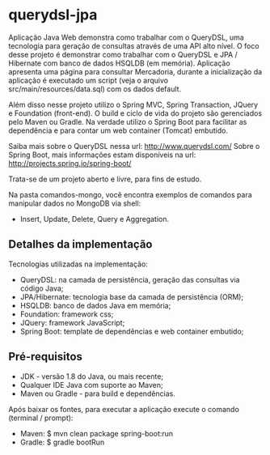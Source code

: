 querydsl-jpa
===============
Aplicação Java Web demonstra como trabalhar com o QueryDSL, uma tecnologia para geração de consultas através de uma API alto nível. O foco desse projeto é demonstrar como trabalhar com o QueryDSL e JPA / Hibernate com banco de dados HSQLDB (em memória). Aplicação apresenta uma página para consultar Mercadoria, durante a inicialização da aplicação é executado um script (veja o arquivo src/main/resources/data.sql) com os dados default.

Além disso nesse projeto utilizo o Spring MVC, Spring Transaction, JQuery e Foundation (front-end). O build e ciclo de vida do projeto são gerenciados pelo Maven ou Gradle. Na verdade utilizo o Spring Boot para facilitar as dependência e para contar um web container (Tomcat) embutido.

Saiba mais sobre o QueryDSL nessa url: http://www.querydsl.com/
Sobre o Spring Boot, mais informações estam disponíveis na url: http://projects.spring.io/spring-boot/

Trata-se de um projeto aberto e livre, para fins de estudo.

Na pasta comandos-mongo, você encontra exemplos de comandos para manipular dados no MongoDB via shell:
* Insert, Update, Delete, Query e Aggregation.

Detalhes da implementação
-------
Tecnologias utilizadas na implementação:

* QueryDSL: na camada de persistência, geração das consultas via código Java;
* JPA/Hibernate: tecnologia base da camada de persistência (ORM);
* HSQLDB: banco de dados Java em memória;
* Foundation: framework css;
* JQuery: framework JavaScript;
* Spring Boot: template de dependências e web container embutido;

Pré-requisitos
-------
* JDK - versão 1.8 do Java, ou mais recente;
* Qualquer IDE Java com suporte ao Maven;
* Maven ou Gradle - para build e dependências.

Após baixar os fontes, para executar a aplicação execute o comando (terminal / prompt):
* Maven: $ mvn clean package spring-boot:run
* Gradle: $ gradle bootRun

